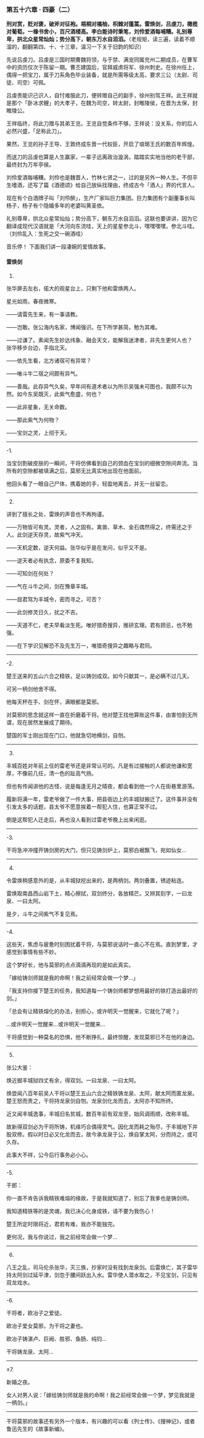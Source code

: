 ### 第五十六章 · 四豪（二）

**刑对赏，贬对褒，破斧对征袍。梧桐对橘柚，枳棘对蓬蒿。雷焕剑，吕虔刀，橄榄对葡萄。一椽书舍小，百尺酒楼高。李白能诗时秉笔，刘伶爱酒每哺糟。礼别尊卑，拱北众星常灿灿；势分高下，朝东万水自滔滔。**（老规矩，读三遍，读着不顺溜的，翻翻第四、十、十三章，温习一下关于旧韵的知识）

先说吕虔刀。吕虔是三国时期曹魏将领，与于禁、满宠同属兖州二期成员，在曹军中的资历仅次于陈留一期。曹丕建国后，官拜威虏将军、徐州刺史。在徐州任上，偶得一把宝刀，属于刀系角色毕业装备，就是所需等级太高，要求三公（太尉、司徒、司空）可佩。

吕虔贵能识己识人，自忖难服此刀，便转赠自己的副手，徐州别驾王祥。此王祥就是那个「卧冰求鲤」的大孝子，在魏为司空，转太尉，封睢陵侯，在晋为太保，封睢陵公。

王祥临终，将此刀赠与其弟王览。王览自觉条件不够，王祥说：没关系，你的后人必然兴盛，「足称此刀」。

果然，王览的孙子王导、王敦终成东晋一代权臣，开启了琅琊王氏的数百年辉煌。

而送刀的吕虔也算是人生赢家，一辈子远离政治漩涡，踏踏实实地当他的老干部，最终封为万年亭侯。

刘伶爱酒每哺糟。刘伶也是魏晋人，竹林七贤之一，过的是另外一种人生。不但平生嗜酒，还写了篇《酒德颂》给自己放纵找理由，终成古今「酒人」界的代言人。

现在有个白酒牌子叫「刘伶醉」，生产厂家叫巨力集团。巨力集团有个副董事长叫杨子，杨子有个隐婚多年的老婆叫黄圣依。

礼别尊卑，拱北众星常灿灿；势分高下，朝东万水自滔滔。这联也要讲讲，因为它翻译成现代汉语就是「大河向东流哇，天上的星星参北斗，嘿嘿嘿嘿，参北斗哇。（刘伶乱入：生死之交一碗酒哇）

音乐停！
下面我们讲一段凄婉的爱情故事。

#### 雷焕剑

1.
张华屏去左右，偌大的观星台上，只剩下他和雷焕两人。

星光如雨，春夜微寒。

——请雷先生来，有一事请教。

——岂敢。张公海内名家，博闻强识。在下所学甚简，勉为其难。

——过谦了。素闻先生妙达纬象、融会天文，能解我迷津者，非先生更何人也？
张华移步台边，手指北天。

——依先生看，北方诸宿可有异常？

——唯斗牛二宿之间颇有异气。

——善哉。此存异气久矣，早年间有道术者以为所示吴强未可图也，我颇不以为然。如今东吴既灭，此紫气愈盛，何也？

——此非星象，无关命数。

——那此紫气为何物？

——宝剑之灵，上彻于天。

---

-1.

当宝剑割破皮肤的一瞬间，干将仿佛看到自己的颈血在宝剑的细微空隙间奔流。当所有的空隙都被填满之后，莫邪无比真实地出现在他面前。

他回头看了一眼自己尸体，携着她的手，轻盈地离去，并无一丝留恋。

---

2.

讲到了擅长之处，雷焕的声音也不再拘谨。

——万物皆可有灵。灵者，人之固有。禽兽、草木、金石偶然得之，终需还之于人。此剑逆天存灵，故紫气冲天。

——天机定数，逆天何益。张华似乎是在发问，似乎又不是。

——逆天者必有执念，原委不复我知。

——可知剑在何处？

——气在斗牛之间，剑在豫章丰城。

——屈君驾为丰城令，密而寻之，可否？

——此剑修灵日久，扰之不吉。

——天道不仁，老夫早看淡生死。唯好猎奇搜异，推研玄理。君有顾忌，也不勉强。

——在下学识见解恐不及先生万一，唯猎奇搜异之趣略与君同。

---

-2.

楚王送来的五山六合之精铁，足以铸剑成双。如今只献其一，是必瞒不过几天。

可另一柄剑他舍不得。

他每天杯在手、剑在怀，满眼都是莫邪。

对莫邪的思念就这样一直在折磨着干将。他对楚王找他算账这件事，由害怕到无所谓，现在居然发展成了期待。

楚国的军士刚出现在门口，他就急切地横剑，自刎。

---

3.

丰城百姓对年前上任的雷老爷还是非常认可的。凡是有过接触的人都说他谦和宽厚，不像前几任，清一色的趾高气扬。

但也有传闻讲他的古怪，说是每逢无月之晴夜，都会看到他一个人在街巷里游荡。

履新将满一年，雷老爷做了一件大事，把县衙边上的丰城狱搬迁了。这件事并没有引发太多的话题，县太爷不愿意挨着一帮犯人住，也算正常不过。

倒是这帮犯人迁走后，再也没人看到过雷老爷晚上出来闲逛。

---

-3.

干将急冲冲撞开铸剑房的大门，但只见铸剑炉上，莫邪白裾飘飞，宛如仙女…

---

4.

令雷焕稍感意外的是，从丰城狱挖出来的，是两柄剑。两剑叠置，锈迹粘连。

雷焕取南昌西山岩下土，精心擦拭，双剑终分，各放精芒。又辨其刻字，一曰龙泉、一曰太阿。

是夕，斗牛之间紫气不复见焉。

---

-4.

这些天，焦虑与疲惫时刻困扰着干将，与莫邪说话时一直心不在焉。直到梦里，才感觉到事情有些不妙。

这个梦好长，他与莫邪的点点滴滴再现的是如此真实。

「嫁给铸剑师就是我的命啊！我之前经常会做一个梦…」

「我支持你接下楚王的任务，我知道每一个铸剑师都梦想用最好的铁打造出最好的剑。」

「总会有让精铁熔化的办法，别担心，或许明天一觉醒来，它就化了呢？」

…或许明天一觉醒来…或许明天一觉醒来…

干将感觉到一种莫名的恐惧，他不断挣扎，最终惊醒，发现莫邪已不在他的身边。

---

5.

张公大鉴：

焕近掘丰城狱四丈有余，得双剑。一曰龙泉、一曰太阿。

焕尝闻八百年前吴人干将以楚王五山六合之精铁铸龙泉、太阿，献太阿而匿龙泉。楚王怒而责之，干将持龙泉剑自刎。龙泉剑化龙而去，太阿亦不知所终。

近又闻丰城逸事，丰城旧名贫城，数百年前有双龙至，始风调雨顺，改称丰城。

故新得双剑必为干将所铸，机缘巧合偶得灵气。因化龙而耗之殆尽，于丰城地下并股双修。假以时日必又化龙而去，故今承龙泉于公，焕自掌太阿，分而持之，或可久存。

此事大不祥，公今后行事务必小心。

---

-5.

干郎：

你一直不肯告诉我精铁难熔的缘故，于是我就知道了，别忘了我爹也是铸剑师。

我知道精铁等的是灵魂，我已决心化身成铁，请不要为我伤心！

楚王所定时限将近，君若有难，我亦不能独完。

更何况，我与你说过，我之前经常会做一个梦…

---

6.

八王之乱，司马伦杀张华，灭三族，抄家时没有找到龙泉剑。后雷焕亡，其子雷华持太阿剑过延平津，剑忽于腰间跃出入水。雷华使人潜水取之，不见宝剑，只见有双龙戏水。

---

-6.

干将者，欧冶子之爱徒。

欧冶子爱女莫邪，为干将之妻也。

欧冶子铸湛卢、巨阙、胜邪、鱼肠、纯钧…

干将铸龙泉、太阿…

---

±7.

新婚之夜。

女人对男人说：「嫁给铸剑师就是我的命啊！我之前经常会做一个梦，梦见我就是一柄剑。」

---

干将莫邪的故事还有另外一个版本，有兴趣的可以看《列士传》、《搜神记》，或者鲁迅先生的《故事新编》。
